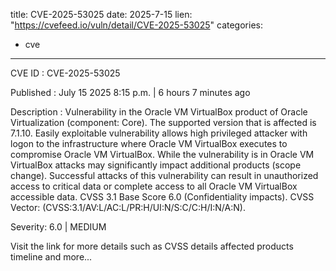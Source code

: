  
title: CVE-2025-53025
date: 2025-7-15
lien: "https://cvefeed.io/vuln/detail/CVE-2025-53025"
categories:
  - cve
---

CVE ID : CVE-2025-53025

Published :  July 15
2025
8:15 p.m. | 6 hours
7 minutes ago

Description : Vulnerability in the Oracle VM VirtualBox product of Oracle Virtualization (component: Core).   The supported version that is affected is 7.1.10. Easily exploitable vulnerability allows high privileged attacker with logon to the infrastructure where Oracle VM VirtualBox executes to compromise Oracle VM VirtualBox.  While the vulnerability is in Oracle VM VirtualBox
attacks may significantly impact additional products (scope change).  Successful attacks of this vulnerability can result in  unauthorized access to critical data or complete access to all Oracle VM VirtualBox accessible data. CVSS 3.1 Base Score 6.0 (Confidentiality impacts).  CVSS Vector: (CVSS:3.1/AV:L/AC:L/PR:H/UI:N/S:C/C:H/I:N/A:N).

Severity: 6.0 | MEDIUM

Visit the link for more details
such as CVSS details
affected products
timeline
and more...
